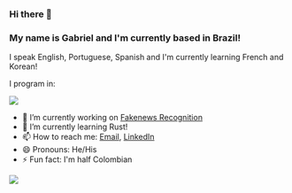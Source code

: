 ### Hi there 👋

<h3>My name is Gabriel and I'm currently based in Brazil!</h3>

<p>I speak English, Portuguese, Spanish and I'm currently learning French and Korean!</p>

<p>I program in:</p>
<p align="left">
  <img src="https://github-readme-stats.vercel.app/api/top-langs/?username=GabrielBG0&layout=compact&theme=synthwave"/>
</p>

- 🔭 I’m currently working on [Fakenews Recognition](https://github.com/GabrielBG0/Fakenews-Recognition)
- 🌱 I’m currently learning Rust!
- 📫 How to reach me: [Email](gabriel.bgs00@gmail.com), [LinkedIn](https://www.linkedin.com/in/gabrielbgutierrez/)
- 😄 Pronouns: He/His
- ⚡ Fun fact: I'm half Colombian

<p align="left">
  <img src="https://github-readme-stats.vercel.app/api?username=GabrielBG0&show_icons=true&theme=synthwave&include_all_commits=true&custom_title=My%20GitHub%20Stats"/>
</p>
